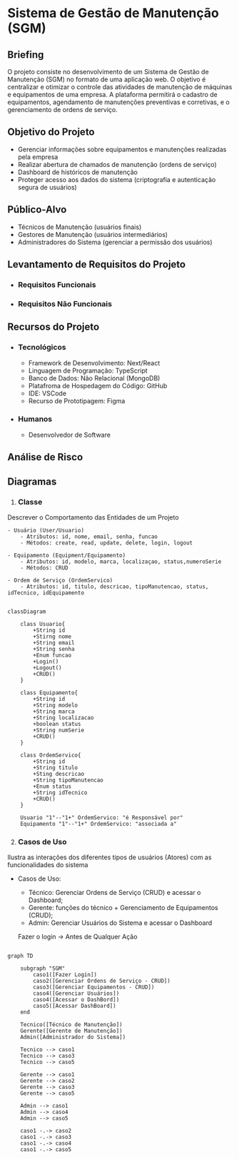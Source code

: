 # Sistema de Gestão de Manutenção (SGM)

## Briefing
O projeto consiste no desenvolvimento de um Sistema de Gestão de Manutenção (SGM) no formato de uma aplicação web. O objetivo é centralizar e otimizar o controle das atividades de manutenção de máquinas e equipamentos de uma empresa. A plataforma permitirá o cadastro de equipamentos, agendamento de manutenções preventivas e corretivas, e o gerenciamento de ordens de serviço.

## Objetivo do Projeto
- Gerenciar informações sobre equipamentos e manutenções realizadas pela empresa
- Realizar abertura de chamados de manutenção (ordens de serviço)
- Dashboard de históricos de manutenção
- Proteger acesso aos dados do sistema (criptografia e autenticação segura de usuários)

## Público-Alvo
- Técnicos de Manutenção (usuários finais)
- Gestores de Manutenção (usuários intermediários)
- Administradores do Sistema (gerenciar a permissão dos usuários)

## Levantamento de Requisitos do Projeto
- ### Requisitos Funcionais


- ### Requisitos Não Funcionais

## Recursos do Projeto
- ### Tecnológicos
    - Framework de Desenvolvimento: Next/React
    - Linguagem de Programação: TypeScript
    - Banco de Dados: Não Relacional (MongoDB)
    - Platafroma de Hospedagem do Código: GitHub
    - IDE: VSCode
    - Recurso de Prototipagem: Figma

- ### Humanos
    - Desenvolvedor de Software

## Análise de Risco

## Diagramas

1. ### Classe
Descrever o Comportamento das Entidades de um Projeto

    - Usuário (User/Usuario)
        - Atributos: id, nome, email, senha, funcao
        - Métodos: create, read, update, delete, login, logout

    - Equipamento (Equipment/Equipamento)
        - Atributos: id, modelo, marca, localizaçao, status,numeroSerie
        - Métodos: CRUD

    - Ordem de Serviço (OrdemServico)
        - Atributos: id, titulo, descricao, tipoManutencao, status, idTecnico, idEquipamento

```mermaid

classDiagram

    class Usuario{
        +String id
        +Stirng nome
        +String email
        +String senha
        +Enum funcao
        +Login()
        +Logout()
        +CRUD()
    }

    class Equipamento{
        +String id
        +String modelo
        +String marca
        +String localizacao
        +boolean status
        +String numSerie
        +CRUD()
    }

    class OrdemServico{
        +String id
        +String titulo
        +Sting descricao
        +String tipoManutencao
        +Enum status
        +String idTecnico
        +CRUD()
    }

    Usuario "1"--"1+" OrdemServico: "é Responsável por"
    Equipamento "1"--"1+" OrdemServico: "associada a"

```
2. ### Casos de Uso
Ilustra as interações dos diferentes tipos de usuários (Atores) com as funcionalidades do sistema

- Casos de Uso:
    - Técnico: Gerenciar Ordens de Serviço (CRUD) e acessar o Dashboard;
    - Gerente: funções do técnico + Gerenciamento de Equipamentos (CRUD);
    - Admin: Gerenciar Usuários do Sistema e acessar o Dashboard

    Fazer o login -> Antes de Qualquer Ação

```mermaid

graph TD

    subgraph "SGM"
        caso1([Fazer Login])
        caso2([Gerenciar Ordens de Serviço - CRUD])
        caso3([Gerenciar Equipamentos - CRUD])
        caso4([Gerenciar Usuários])
        caso4([Acessar o DashBord])
        caso5([Acessar DashBoard])
    end

    Tecnico([Técnico de Manutenção])
    Gerente([Gerente de Manutenção])
    Admin([Administrador do Sistema])

    Tecnico --> caso1
    Tecnico --> caso3
    Tecnico --> caso5

    Gerente --> caso1
    Gerente --> caso2
    Gerente --> caso3
    Gerente --> caso5

    Admin --> caso1
    Admin --> caso4
    Admin --> caso5

    caso1 -.-> caso2
    caso1 -.-> caso3
    caso1 -.-> caso4
    caso1 -.-> caso5
```